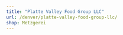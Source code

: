 ```yaml
---
title: "Platte Valley Food Group LLC"
url: /denver/platte-valley-food-group-llc/
shop: Metzgerei
---
```

